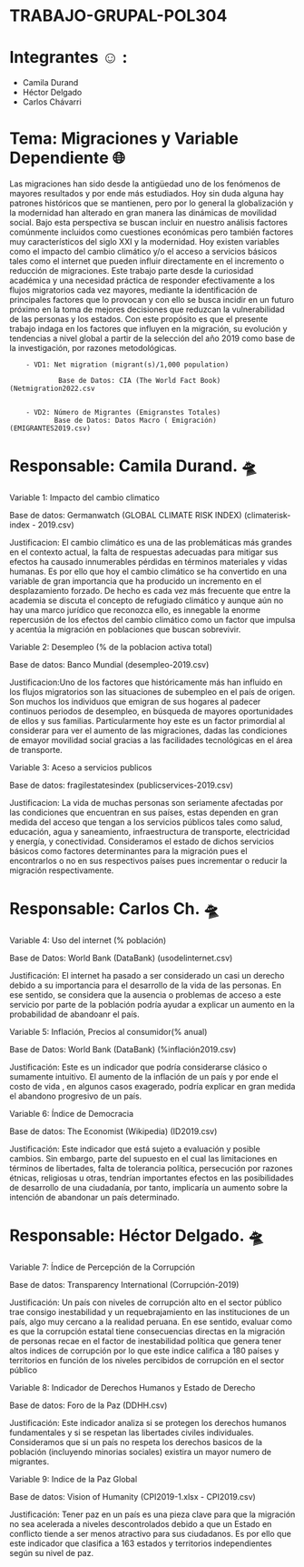 # TRABAJO-GRUPAL-POL304
# Integrantes :relaxed:	  :
- Camila Durand 
- Héctor Delgado
- Carlos Chávarri

# Tema: Migraciones y Variable Dependiente :globe_with_meridians:

Las migraciones han sido desde la antigüedad uno de los fenómenos de mayores resultados y por ende más estudiados.  Hoy  sin duda alguna hay patrones históricos que se mantienen, pero por lo general la globalización y la modernidad han alterado en gran manera las dinámicas de movilidad social. Bajo esta perspectiva se buscan incluir en nuestro análisis factores comúnmente incluidos como cuestiones económicas pero también factores muy característicos del siglo XXI y la modernidad. Hoy existen variables como el impacto del cambio climático y/o el acceso a servicios básicos tales como el internet que pueden influir directamente en el incremento o reducción de migraciones. Este trabajo parte desde la curiosidad académica y una necesidad práctica de responder efectivamente a los flujos migratorios cada vez mayores, mediante la identificación de principales factores que lo provocan y con ello se busca incidir en un futuro próximo en la toma de mejores decisiones que reduzcan la vulnerabilidad de las personas y los estados. Con este propósito es que el presente trabajo indaga en los factores que influyen en la migración, su evolución y tendencias a nivel global a partir de la selección del año 2019 como base de la investigación, por razones metodológicas.
                
        
        - VD1: Net migration (migrant(s)/1,000 population)
        
                Base de Datos: CIA (The World Fact Book) (Netmigration2022.csv
                
                
        - VD2: Número de Migrantes (Emigranstes Totales)
               Base de Datos: Datos Macro ( Emigración) (EMIGRANTES2019.csv)   
               
               
        
# Responsable: Camila Durand. 	:flying_saucer:

Variable 1: Impacto del cambio climatico

Base de datos: Germanwatch (GLOBAL CLIMATE RISK INDEX) (climaterisk-index - 2019.csv)

Justificacion: El cambio climático es una de las problemáticas más grandes en el contexto actual, la falta de respuestas adecuadas para mitigar sus efectos ha causado innumerables pérdidas en términos materiales y vidas humanas. Es por ello que hoy el cambio climático se ha convertido en una variable de gran importancia que ha producido un incremento en el desplazamiento forzado. De hecho es cada vez más frecuente que entre la academia se discuta el concepto de refugiado climático y aunque aún no hay una marco jurídico que reconozca ello, es innegable  la enorme repercusión de los efectos del cambio climático como un factor que impulsa y acentúa la migración  en poblaciones que buscan sobrevivir.

Variable 2: Desempleo (% de la poblacion activa total)

Base de datos: Banco Mundial (desempleo-2019.csv)

Justificacion:Uno de los factores que históricamente más han influido en los flujos migratorios son las situaciones de subempleo en el país de origen. Son muchos los individuos que emigran de sus hogares al padecer continuos periodos de desempleo, en búsqueda de mayores oportunidades de ellos y sus familias. Particularmente hoy este es un factor primordial al considerar para ver el aumento de las migraciones, dadas las condiciones de emayor movilidad social gracias a las facilidades tecnológicas en el área de transporte.

Variable 3: Aceso a servicios publicos

Base de datos: fragilestatesindex (publicservices-2019.csv)

Justificacion: La vida de muchas personas son seriamente afectadas por las condiciones que encuentran en sus países, estas dependen en gran medida del acceso que tengan a los servicios públicos tales como salud, educación, agua y saneamiento, infraestructura de transporte, electricidad y energía, y conectividad. Consideramos el estado de dichos servicios básicos como factores determinantes para la migración pues el encontrarlos o no en sus respectivos países pues incrementar o reducir la migración respectivamente. 


# Responsable: Carlos Ch. 	:flying_saucer:
 
 Variable 4:  Uso del internet (% población)
 
 Base de Datos: World Bank (DataBank) (usodelinternet.csv)
 
 Justificación:  El internet ha pasado a ser considerado un casi un derecho debido a su importancia para el desarrollo de la vida de las personas. En ese sentido, 
 se considera que la ausencia o problemas de acceso a este servicio por parte de la población podría ayudar a explicar un aumento en la probabilidad de abandoanr 
 el país. 
 
 Variable 5: Inflación, Precios al consumidor(% anual)

Base de Datos: World Bank (DataBank) (%inflación2019.csv)

Justificación: Este es un indicador que podría considerarse clásico o sumamente intuitivo. El aumento de la inflación de un país y por ende el costo de 
vida , en algunos casos exagerado, podría explicar en gran medida el abandono progresivo de un país. 

Variable 6: Índice de Democracia

Base de datos: The Economist (Wikipedia) (ID2019.csv)

Justificación:  Este indicador que está sujeto a evaluación y posible cambios. Sin embargo, parte del supuesto en el cual las limitaciones en términos de libertades, falta de tolerancia política, persecución por razones étnicas, religiosas u otras, tendrían importantes efectos en las posibilidades de desarrollo de una ciudadanía, por tanto, implicaría un aumento sobre la intención de abandonar un país determinado.


# Responsable: Héctor Delgado. 	:flying_saucer:

Variable 7: Índice de Percepción de la Corrupción

Base de datos: Transparency International (Corrupción-2019)

Justificación: Un país con niveles de corrupción alto en el sector público trae consigo inestabilidad y un requebrajamiento en las instituciones de un país, algo muy cercano a la realidad peruana. En ese sentido, evaluar como es que la corrupción estatal tiene consecuencias directas en la migración de personas recae en el factor de inestabilidad política que genera tener altos indices de corrupción por lo que este indice califica a 180 países y territorios en función de los niveles percibidos de corrupción en el sector público

Variable 8: Indicador de Derechos Humanos y Estado de Derecho

Base de datos: Foro de la Paz (DDHH.csv)

Justificación: Este indicador analiza si se protegen los derechos humanos fundamentales y si se respetan las libertades civiles individuales. Consideramos que si un país no respeta los derechos basicos de la población (incluyendo minorias sociales) existira un mayor numero de migrantes.

Variable 9: Indice de la Paz Global

Base de datos: Vision of Humanity (CPI2019-1.xlsx - CPI2019.csv)

Justificación: Tener paz en un país es una pieza clave para que la migración no sea acelerada a niveles descontrolados debido a que un Estado en conflicto tiende a ser menos atractivo para sus ciudadanos. Es por ello que este indicador que clasifica a 163 estados y territorios independientes según su nivel de paz.
        
